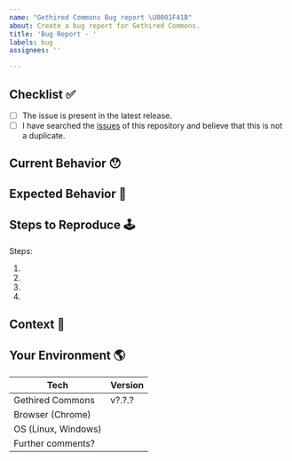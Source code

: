 ```yaml
---
name: "Gethired Commons Bug report \U0001F41B"
about: Create a bug report for Gethired Commons.
title: 'Bug Report - '
labels: bug
assignees: ''

---
```


<!-- Provide a general summary of the issue in the Title above -->

## Checklist ✅

<!-- Checked checkbox should look like this: [x] -->

- [ ] The issue is present in the latest release.
- [ ] I have searched the [issues](https://github.com/Platzi-Master-C8/gethired-commons/issues) of this repository and believe that this is not a duplicate.

## Current Behavior 😯

<!-- Describe what happens instead of the expected behavior. -->

## Expected Behavior 🤔

<!-- Describe what should happen. -->

## Steps to Reproduce 🕹

<!-- Enumerate the steps in the app to reproduce the issue -->

Steps:

1.
2.
3.
4.

## Context 🔦

<!--
  What are you trying to accomplish? How has this issue affected you?
  Providing context helps us come up with a solution that is most useful in the real world.
-->

## Your Environment 🌎

<!-- Include as many relevant details about the environment with which you experienced the bug. -->

| Tech                 | Version |
| -------------------- | ------- |
| Gethired Commons     | v?.?.?  |
| Browser (Chrome)     |         |
| OS (Linux, Windows)  |         |
| Further comments?    |         |
